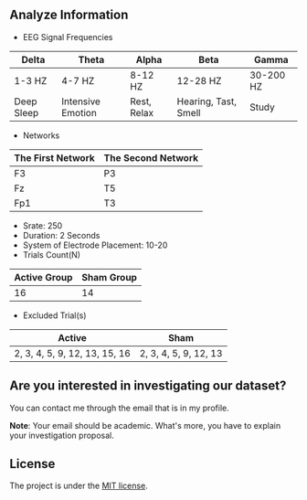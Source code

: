 ## Analyze Information
- EEG Signal Frequencies
<div align="center">
  <table>
    <thead>
      <tr>
        <th>Delta</th>
        <th>Theta</th>
        <th>Alpha</th>
        <th>Beta</th>
        <th>Gamma</th>
      </tr>
    </thead>
    <tbody>
      <tr>
        <td>1-3 HZ</td>
        <td>4-7 HZ</td>
        <td>8-12 HZ</td>
        <td>12-28 HZ</td>
        <td>30-200 HZ</td>
      </tr>
      <tr>
        <td>Deep Sleep</td>
        <td>Intensive Emotion</td>
        <td>Rest, Relax</td>
        <td>Hearing, Tast, Smell</td>
        <td>Study</td>
      </tr>
    </tbody>
  </table>
</div>

- Networks
<div align="center">
  <table>
    <thead>
      <tr>
        <th>The First Network</th>
        <th>The Second Network</th>
      </tr>
    </thead>
    <tbody>
      <tr>
        <td>F3</td>
        <td>P3</td>
      </tr>
      <tr>
        <td>Fz</td>
        <td>T5</td>
      </tr>
      <tr>
        <td>Fp1</td>
        <td>T3</td>
      </tr>
    </tbody>
  </table>
</div>

- Srate: 250
- Duration: 2 Seconds
- System of Electrode Placement: 10-20
- Trials Count(N)
<div align="center">
  <table>
    <thead>
      <tr>
        <th>Active Group</th>
        <th>Sham Group</th>
      </tr>
    </thead>
    <tbody>
      <tr>
        <td>16</td>
        <td>14</td>
      </tr>
    </tbody>
  </table>
</div>

- Excluded Trial(s) 
<div align="center">
  <table>
    <thead>
      <tr>
        <th>Active</th>
        <th>Sham</th>
      </tr>
    </thead>
    <tbody>
      <tr>
        <td>2, 3, 4, 5, 9, 12, 13, 15, 16</td>
        <td>2, 3, 4, 5, 9, 12, 13</td>
      </tr>
    </tbody>
  </table>
</div>

## Are you interested in investigating our dataset?
You can contact me through the email that is in my profile.

**Note**: Your email should be academic. What's more, you have to explain your investigation proposal.

## License

The project is under the [MIT license](LICENSE.md).
